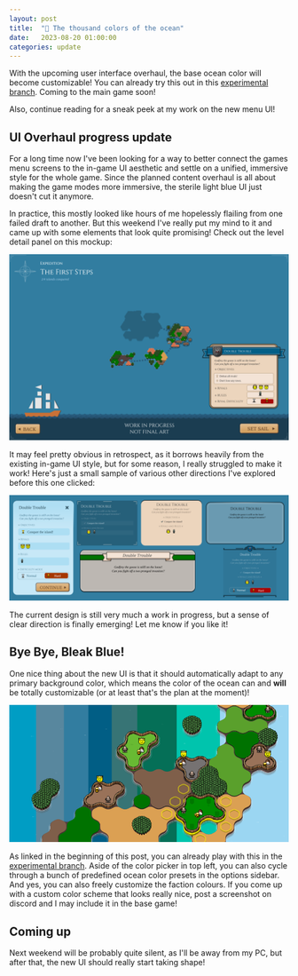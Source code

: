```yaml
---
layout: post
title:  "🌊 The thousand colors of the ocean"
date:   2023-08-20 01:00:00
categories: update
---
```

With the upcoming user interface overhaul, the base ocean color will become customizable!
You can already try this out in this [experimental branch](https://www.konkr.io/releases/dev/test-colors).
Coming to the main game soon!

Also, continue reading for a sneak peek at my work on the new menu UI!

<!-- excerpt-end -->

## UI Overhaul progress update

For a long time now I've been looking for a way to better connect the games menu screens to the in-game UI aesthetic and
settle on a unified, immersive style for the whole game. Since the planned content overhaul is all about making the game 
modes more immersive, the sterile light blue UI just doesn't cut it anymore.

In practice, this mostly looked like hours of me hopelessly flailing from one failed draft to another. But this weekend I've 
really put my mind to it and came up with some elements that look quite promising! Check out the level detail panel on this mockup:

<a href="/img/blog/level-select-design-1.png" target="_blank"><img src="/img/blog/level-select-design-1.png"/></a>

It may feel pretty obvious in retrospect, as it borrows heavily from the existing in-game UI style, but for some reason,
I really struggled to make it work! Here's just a small sample of various other directions I've explored before this one clicked:

<img src="/img/blog/design-rejects.png"/>

The current design is still very much a work in progress, but a sense of clear direction is finally emerging! Let me know if you like it!

## Bye Bye, Bleak Blue!

One nice thing about the new UI is that it should automatically adapt to any primary background color, which means the color of the ocean can and
**will** be totally customizable (or at least that's the plan at the moment)!

<img src="/img/blog/ocean-colors.png"/>

As linked in the beginning of this post, you can already play with this in the [experimental branch](https://www.konkr.io/releases/dev/test-colors).
Aside of the color picker in top left, you can also cycle through a bunch of predefined ocean color presets 
in the options sidebar. And yes, you can also freely customize the faction colours. If you come up with a custom color scheme that looks
really nice, post a screenshot on discord and I may include it in the base game!

## Coming up

Next weekend will be probably quite silent, as I'll be away from my PC, but after that, the new UI should
really start taking shape!
